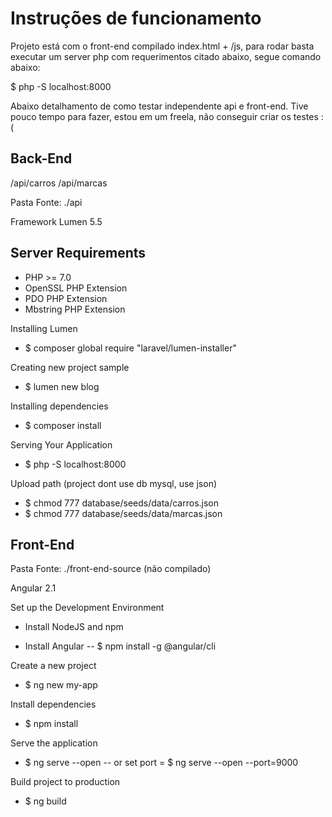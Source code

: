 Instruções de funcionamento
==========

Projeto está com o front-end compilado index.html + /js, para rodar basta executar um server php com requerimentos citado abaixo, segue comando abaixo:

$ php -S localhost:8000


Abaixo detalhamento de como testar independente api e front-end.
Tive pouco tempo para fazer, estou em um freela, não conseguir criar os testes :(


Back-End
-----

/api/carros 
/api/marcas


Pasta Fonte: ./api

Framework Lumen 5.5

Server Requirements
--

- PHP >= 7.0
- OpenSSL PHP Extension
- PDO PHP Extension
- Mbstring PHP Extension


Installing Lumen

- $ composer global require "laravel/lumen-installer"


Creating new project sample

- $ lumen new blog


Installing dependencies

- $ composer install


Serving Your Application

- $ php -S localhost:8000


Upload path (project dont use db mysql, use json)

- $ chmod 777 database/seeds/data/carros.json
- $ chmod 777 database/seeds/data/marcas.json


Front-End
-----

Pasta Fonte: ./front-end-source (não compilado)

Angular 2.1


Set up the Development Environment

- Install NodeJS and npm

- Install Angular
-- $ npm install -g @angular/cli

Create a new project
- $ ng new my-app

Install dependencies

- $ npm install

Serve the application

- $ ng serve --open 
-- or set port
= $ ng serve --open --port=9000

Build project to production
- $ ng build









